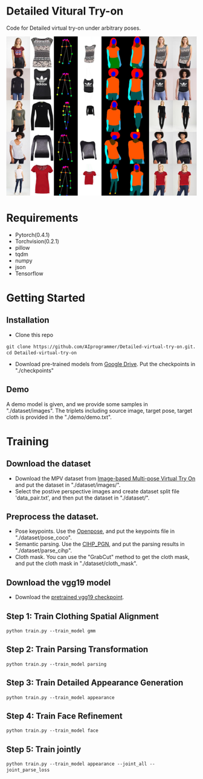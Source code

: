 # Detailed Vitural Try-on
Code for Detailed virtual try-on under arbitrary poses.

![Virtual try-on results](./demo/forward/0.jpg)

# Requirements
* Pytorch(0.4.1)
* Torchvision(0.2.1)
* pillow
* tqdm
* numpy
* json
* Tensorflow

# Getting Started 
## Installation
* Clone this repo
```
git clone https://github.com/AIprogrammer/Detailed-virtual-try-on.git. 
cd Detailed-virtual-try-on
```
* Download pre-trained models from [Google Drive](https://drive.google.com/open?id=1RpKC71VJub7hgWJ8dC5AWINW6nmZofm4). Put the checkpoints in "./checkpoints"

## Demo 
A demo model is given, and we provide some samples in "./dataset/images". The triplets including source image, target pose, target cloth is provided in the "./demo/demo.txt".

# Training

## Download the dataset
* Download the MPV dataset from [Image-based Multi-pose Virtual Try On](http://47.100.21.47:9999/overview.php) and put the dataset in "./dataset/images/".
* Select the postive perspective images and create dataset split file 'data_pair.txt', and then put the dataset in "./dataset/".

## Preprocess the dataset.
* Pose keypoints. Use the [Openpose](https://github.com/CMU-Perceptual-Computing-Lab/openpose), and put the keypoints file in "./dataset/pose_coco".
* Semantic parsing. Use the [CIHP_PGN](https://github.com/Engineering-Course/CIHP_PGN), and put the parsing results in "./dataset/parse_cihp".
* Cloth mask. You can use the "GrabCut" method to get the cloth mask, and put the cloth mask in "./dataset/cloth_mask".

## Download the vgg19 model
* Download the [pretrained vgg19 checkpoint]('https://download.pytorch.org/models/vgg19-dcbb9e9d.pth').

## Step 1: Train Clothing Spatial Alignment
```
python train.py --train_model gmm
```
## Step 2: Train Parsing Transformation
```
python train.py --train_model parsing
```
## Step 3: Train Detailed Appearance Generation
```
python train.py --train_model appearance
```
## Step 4: Train Face Refinement
```
python train.py --train_model face
```
## Step 5: Train jointly
```
python train.py --train_model appearance --joint_all --joint_parse_loss
```